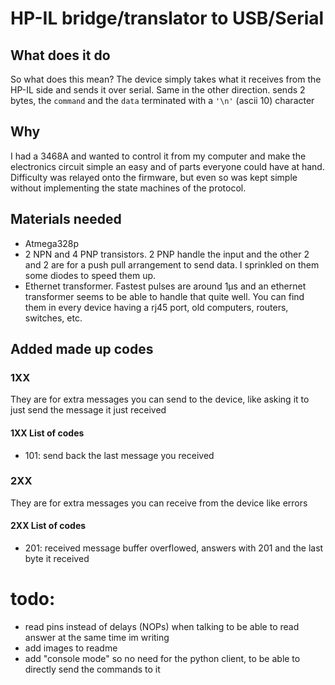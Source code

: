 # HP-IL bridge/translator to USB/Serial

## What does it do
So what does this mean? The device simply takes what it receives from the HP-IL side and sends it over serial. Same in the other direction. sends 2 bytes, the `command` and the `data` terminated with a `'\n'` (ascii 10) character

## Why
I had a 3468A and wanted to control it from my computer and make the electronics circuit simple an easy and of parts everyone could have at hand. Difficulty was relayed onto the firmware, but even so was kept simple without implementing the state machines of the protocol.

## Materials needed
- Atmega328p
- 2 NPN and 4 PNP transistors. 2 PNP handle the input and the other 2 and 2 are for a push pull arrangement to send data. I sprinkled on them some diodes to speed them up.
- Ethernet transformer. Fastest pulses are around 1µs and an ethernet transformer seems to be able to handle that quite well. You can find them in every device having a rj45 port, old computers, routers, switches, etc.



## Added made up codes

### 1XX

They are for extra messages you can send to the device, like asking it to just send the message it just received

#### 1XX List of codes
- 101: send back the last message you received

### 2XX

They are for extra messages you can receive from the device  like errors

#### 2XX List of codes
- 201: received message buffer overflowed, answers with 201 and the last byte it received



# todo:
- read pins instead of delays (NOPs) when talking to be able to read answer at the same time im writing
- add images to readme
- add "console mode" so no need for the python client, to be able to directly send the commands to it